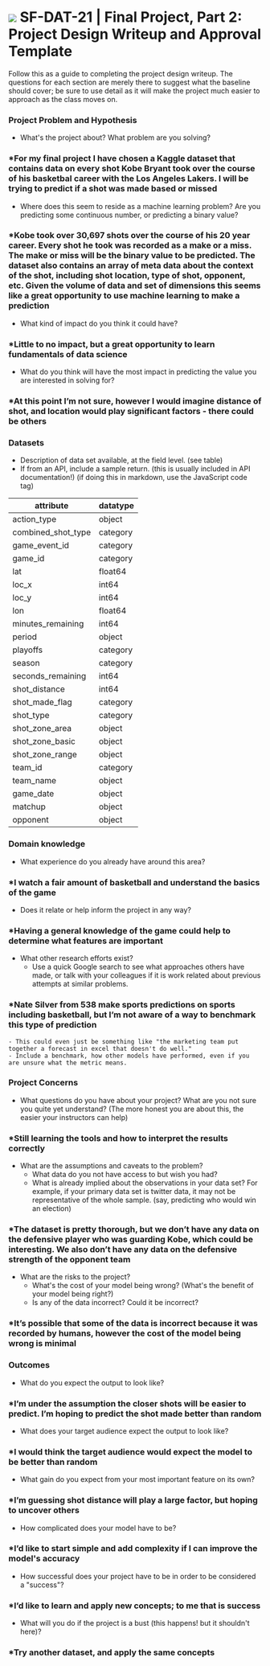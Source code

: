 # ![](https://ga-dash.s3.amazonaws.com/production/assets/logo-9f88ae6c9c3871690e33280fcf557f33.png) SF-DAT-21 | Final Project, Part 2: Project Design Writeup and Approval Template

Follow this as a guide to completing the project design writeup. The questions for each section are merely there to suggest what the baseline should cover; be sure to use detail as it will make the project much easier to approach as the class moves on.

### Project Problem and Hypothesis

- What's the project about? What problem are you solving?

### *For my final project I have chosen a Kaggle dataset that contains data on every shot Kobe Bryant took over the course of his basketbal career with the Los Angeles Lakers. I will be trying to predict if a shot was made based or missed

- Where does this seem to reside as a machine learning problem? Are you predicting some continuous number, or predicting a binary value?

### *Kobe took over 30,697 shots over the course of his 20 year career. Every shot he took was recorded as a make or a miss. The make or miss will be the binary value to be predicted.  The dataset also contains an array of meta data about the context of the shot, including shot location, type of shot, opponent, etc. Given the volume of data and set of dimensions this seems like a great opportunity to use machine learning to make a prediction

- What kind of impact do you think it could have?

### *Little to no impact, but a great opportunity to learn fundamentals of data science

- What do you think will have the most impact in predicting the value you are interested in solving for?

### *At this point I’m not sure, however I would imagine distance of shot, and location would play significant factors - there could be others

### Datasets

- Description of data set available, at the field level.  (see table)
- If from an API, include a sample return.  (this is usually included in API documentation!) (if doing this in markdown, use the JavaScript code tag)

attribute | datatype |
--- | ---
action_type | object
combined_shot_type | category
game_event_id | category
game_id | category
lat | float64
loc_x | int64
loc_y | int64
lon | float64
minutes_remaining | int64
period | object
playoffs | category
season | category
seconds_remaining | int64
shot_distance | int64
shot_made_flag | category
shot_type | category
shot_zone_area | object
shot_zone_basic | object
shot_zone_range | object
team_id | category
team_name | object
game_date | object
matchup | object
opponent | object

### Domain knowledge

- What experience do you already have around this area?

### *I watch a fair amount of basketball and understand the basics of the game

- Does it relate or help inform the project in any way?

### *Having a general knowledge of the game could help to determine what features are important

- What other research efforts exist?
    - Use a quick Google search to see what approaches others have made, or talk with your colleagues if it is work related about previous attempts at similar problems.

### *Nate Silver from 538 make sports predictions on sports including basketball, but I’m not aware of a way to benchmark this type of prediction

    - This could even just be something like "the marketing team put together a forecast in excel that doesn't do well."
    - Include a benchmark, how other models have performed, even if you are unsure what the metric means.

### Project Concerns

- What questions do you have about your project?  What are you not sure you quite yet understand?  (The more honest you are about this, the easier your instructors can help)

### *Still learning the tools and how to interpret the results correctly

- What are the assumptions and caveats to the problem?
    - What data do you not have access to but wish you had?
    - What is already implied about the observations in your data set?  For example, if your primary data set is twitter data, it may not be representative of the whole sample.  (say, predicting who would win an election)

### *The dataset is pretty thorough, but we don’t have any data on the defensive player who was guarding Kobe, which could be interesting. We also don’t have any data on the defensive strength of the opponent team

- What are the risks to the project?
    - What's the cost of your model being wrong?  (What's the benefit of your model being right?)
    - Is any of the data incorrect? Could it be incorrect?

### *It’s possible that some of the data is incorrect because it was recorded by humans, however the cost of the model being wrong is minimal

### Outcomes

- What do you expect the output to look like?

### *I’m under the assumption the closer shots will be easier to predict. I’m hoping to predict the shot made better than random

- What does your target audience expect the output to look like?

### *I would think the target audience would expect the model to be better than random

- What gain do you expect from your most important feature on its own?

### *I’m guessing shot distance will play a large factor, but hoping to uncover others

- How complicated does your model have to be?

### *I’d like to start simple and add complexity if I can improve the model's accuracy

- How successful does your project have to be in order to be considered a "success"?

### *I’d like to learn and apply new concepts; to me that is success

- What will you do if the project is a bust (this happens! but it shouldn't here)?

### *Try another dataset, and apply the same concepts
